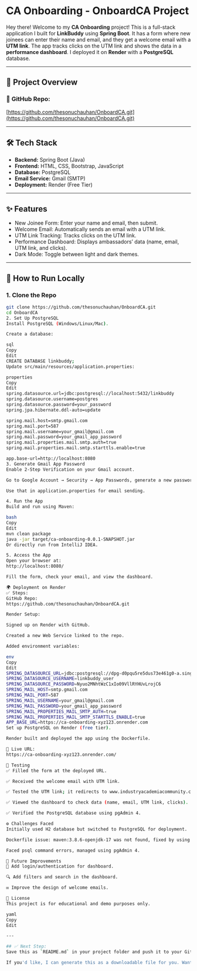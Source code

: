 # CA Onboarding - OnboardCA Project

Hey there! Welcome to my **CA Onboarding** project! This is a full-stack application I built for **LinkBuddy** using **Spring Boot**. It has a form where new joinees can enter their name and email, and they get a welcome email with a **UTM link**. The app tracks clicks on the UTM link and shows the data in a **performance dashboard**. I deployed it on **Render** with a **PostgreSQL** database.

---

## 🚀 Project Overview

### 🔗 **GitHub Repo:**  
[https://github.com/thesonuchauhan/OnboardCA.git](https://github.com/thesonuchauhan/OnboardCA.git)

---

## 🛠️ Tech Stack
- **Backend:** Spring Boot (Java)
- **Frontend:** HTML, CSS, Bootstrap, JavaScript
- **Database:** PostgreSQL
- **Email Service:** Gmail (SMTP)
- **Deployment:** Render (Free Tier)

---

## ✨ Features
- New Joinee Form: Enter your name and email, then submit.
- Welcome Email: Automatically sends an email with a UTM link.
- UTM Link Tracking: Tracks clicks on the UTM link.
- Performance Dashboard: Displays ambassadors’ data (name, email, UTM link, and clicks).
- Dark Mode: Toggle between light and dark themes.

---

## 🏃 How to Run Locally

### 1. **Clone the Repo**
```bash
git clone https://github.com/thesonuchauhan/OnboardCA.git
cd OnboardCA
2. Set Up PostgreSQL
Install PostgreSQL (Windows/Linux/Mac).

Create a database:

sql
Copy
Edit
CREATE DATABASE linkbuddy;
Update src/main/resources/application.properties:

properties
Copy
Edit
spring.datasource.url=jdbc:postgresql://localhost:5432/linkbuddy
spring.datasource.username=postgres
spring.datasource.password=your_password
spring.jpa.hibernate.ddl-auto=update

spring.mail.host=smtp.gmail.com
spring.mail.port=587
spring.mail.username=your_gmail@gmail.com
spring.mail.password=your_gmail_app_password
spring.mail.properties.mail.smtp.auth=true
spring.mail.properties.mail.smtp.starttls.enable=true

app.base-url=http://localhost:8080
3. Generate Gmail App Password
Enable 2-Step Verification on your Gmail account.

Go to Google Account → Security → App Passwords, generate a new password.

Use that in application.properties for email sending.

4. Run the App
Build and run using Maven:

bash
Copy
Edit
mvn clean package
java -jar target/ca-onboarding-0.0.1-SNAPSHOT.jar
Or directly run from IntelliJ IDEA.

5. Access the App
Open your browser at:
http://localhost:8080/

Fill the form, check your email, and view the dashboard.

🌍 Deployment on Render
✅ Steps:
GitHub Repo:
https://github.com/thesonuchauhan/OnboardCA.git

Render Setup:

Signed up on Render with GitHub.

Created a new Web Service linked to the repo.

Added environment variables:

env
Copy
Edit
SPRING_DATASOURCE_URL=jdbc:postgresql://dpg-d0pqu5re5dus73e461g0-a.singapore-postgres.render.com:5432/linkbuddy
SPRING_DATASOURCE_USERNAME=linkbuddy_user
SPRING_DATASOURCE_PASSWORD=Nyuo2MNhtWzC1xIo09VllRYHUvLrojC6
SPRING_MAIL_HOST=smtp.gmail.com
SPRING_MAIL_PORT=587
SPRING_MAIL_USERNAME=your_gmail@gmail.com
SPRING_MAIL_PASSWORD=your_gmail_app_password
SPRING_MAIL_PROPERTIES_MAIL_SMTP_AUTH=true
SPRING_MAIL_PROPERTIES_MAIL_SMTP_STARTTLS_ENABLE=true
APP_BASE_URL=https://ca-onboarding-xyz123.onrender.com
Set up PostgreSQL on Render (free tier).

Render built and deployed the app using the Dockerfile.

🔗 Live URL:
https://ca-onboarding-xyz123.onrender.com/

🔎 Testing
✅ Filled the form at the deployed URL.

✅ Received the welcome email with UTM link.

✅ Tested the UTM link; it redirects to www.industryacademiacommunity.com.

✅ Viewed the dashboard to check data (name, email, UTM link, clicks).

✅ Verified the PostgreSQL database using pgAdmin 4.

⚙️ Challenges Faced
Initially used H2 database but switched to PostgreSQL for deployment.

Dockerfile issue: maven:3.8.6-openjdk-17 was not found, fixed by using maven:3.8.7-eclipse-temurin-17.

Faced psql command errors, managed using pgAdmin 4.

🚀 Future Improvements
🔐 Add login/authentication for dashboard.

🔍 Add filters and search in the dashboard.

✉️ Improve the design of welcome emails.

📜 License
This project is for educational and demo purposes only.

yaml
Copy
Edit

---

## ✅ Next Step:
Save this as `README.md` in your project folder and push it to your GitHub repo.

If you'd like, I can generate this as a downloadable file for you. Want that? 😊
